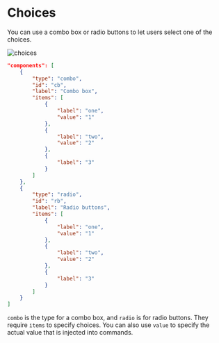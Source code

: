 # Choices

You can use a combo box or radio buttons to let users select one of the choices.  

![choices](https://github.com/matyalatte/tuw/assets/69258547/7dc186dc-685f-4258-8f74-a78f75e1ae26)  

```json
"components": [
    {
        "type": "combo",
        "id": "cb",
        "label": "Combo box",
        "items": [
            {
                "label": "one",
                "value": "1"
            },
            {
                "label": "two",
                "value": "2"
            },
            {
                "label": "3"
            }
        ]
    },
    {
        "type": "radio",
        "id": "rb",
        "label": "Radio buttons",
        "items": [
            {
                "label": "one",
                "value": "1"
            },
            {
                "label": "two",
                "value": "2"
            },
            {
                "label": "3"
            }
        ]
    }
]
```

`combo` is the type for a combo box, and `radio` is for radio buttons.
They require `items` to specify choices.
You can also use `value` to specify the actual value that is injected into commands.  
